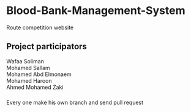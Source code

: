 # Blood-Bank-Management-System
Route competition website
## Project participators
Wafaa Soliman <br />
Mohamed Sallam <br />
Mohamed Abd Elmonaem <br />
Mohamed Haroon <br />
Ahmed Mohamed Zaki <br />
###
Every one make his own branch and send pull request